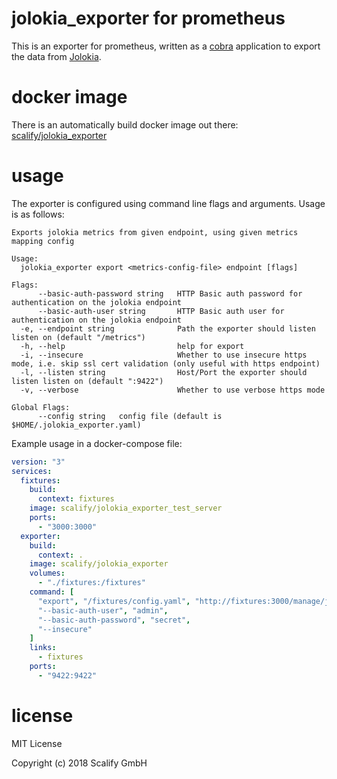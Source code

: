 # jolokia_exporter for prometheus

This is an exporter for prometheus, written as a [cobra](https://github.com/spf13/cobra) application to export the data from [Jolokia](jolokia.org/reference/html/protocol.html).

# docker image

There is an automatically build docker image out there: [scalify/jolokia_exporter](https://hub.docker.com/r/scalify/jolokia_exporter/)

# usage

The exporter is configured using command line flags and arguments. Usage is as follows:

```
Exports jolokia metrics from given endpoint, using given metrics mapping config

Usage:
  jolokia_exporter export <metrics-config-file> endpoint [flags]

Flags:
      --basic-auth-password string   HTTP Basic auth password for authentication on the jolokia endpoint
      --basic-auth-user string       HTTP Basic auth user for authentication on the jolokia endpoint
  -e, --endpoint string              Path the exporter should listen listen on (default "/metrics")
  -h, --help                         help for export
  -i, --insecure                     Whether to use insecure https mode, i.e. skip ssl cert validation (only useful with https endpoint)
  -l, --listen string                Host/Port the exporter should listen listen on (default ":9422")
  -v, --verbose                      Whether to use verbose https mode

Global Flags:
      --config string   config file (default is $HOME/.jolokia_exporter.yaml)
```

Example usage in a docker-compose file:

```yaml
version: "3"
services:
  fixtures:
    build:
      context: fixtures
    image: scalify/jolokia_exporter_test_server
    ports:
      - "3000:3000"
  exporter:
    build:
      context: .
    image: scalify/jolokia_exporter
    volumes:
      - "./fixtures:/fixtures"
    command: [
      "export", "/fixtures/config.yaml", "http://fixtures:3000/manage/jolokia",
      "--basic-auth-user", "admin",
      "--basic-auth-password", "secret",
      "--insecure"
    ]
    links:
      - fixtures
    ports:
      - "9422:9422"
```

# license

MIT License

Copyright (c) 2018 Scalify GmbH
